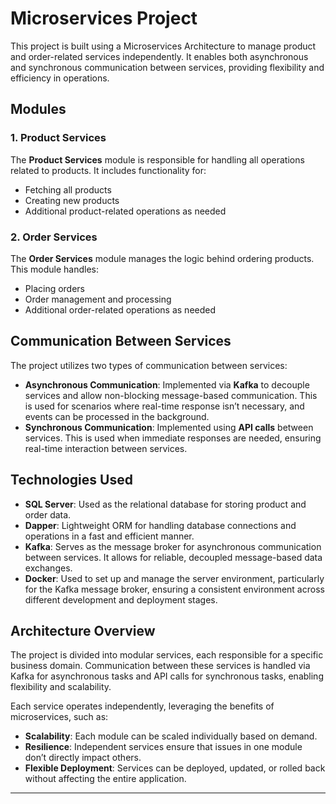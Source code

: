 # Microservices Project

This project is built using a Microservices Architecture to manage product and order-related services independently. It enables both asynchronous and synchronous communication between services, providing flexibility and efficiency in operations.

## Modules

### 1. Product Services
The **Product Services** module is responsible for handling all operations related to products. It includes functionality for:
- Fetching all products
- Creating new products
- Additional product-related operations as needed

### 2. Order Services
The **Order Services** module manages the logic behind ordering products. This module handles:
- Placing orders
- Order management and processing
- Additional order-related operations as needed

## Communication Between Services

The project utilizes two types of communication between services:

- **Asynchronous Communication**: Implemented via **Kafka** to decouple services and allow non-blocking message-based communication. This is used for scenarios where real-time response isn’t necessary, and events can be processed in the background.
- **Synchronous Communication**: Implemented using **API calls** between services. This is used when immediate responses are needed, ensuring real-time interaction between services.

## Technologies Used

- **SQL Server**: Used as the relational database for storing product and order data.
- **Dapper**: Lightweight ORM for handling database connections and operations in a fast and efficient manner.
- **Kafka**: Serves as the message broker for asynchronous communication between services. It allows for reliable, decoupled message-based data exchanges.
- **Docker**: Used to set up and manage the server environment, particularly for the Kafka message broker, ensuring a consistent environment across different development and deployment stages.

## Architecture Overview

The project is divided into modular services, each responsible for a specific business domain. Communication between these services is handled via Kafka for asynchronous tasks and API calls for synchronous tasks, enabling flexibility and scalability.

Each service operates independently, leveraging the benefits of microservices, such as:

- **Scalability**: Each module can be scaled individually based on demand.
- **Resilience**: Independent services ensure that issues in one module don’t directly impact others.
- **Flexible Deployment**: Services can be deployed, updated, or rolled back without affecting the entire application.

---
